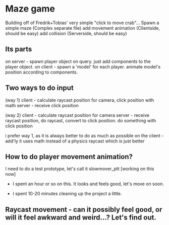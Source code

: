 # Maze game
Building off of Fredrik+Tobias' very simple "click to move crab"...
Spawn a simple maze (Complex separate file)
add movement animation (Clientside, should be easy)
add collision (Serverside, should be easy)

## Its parts
on server -
    spawn player object on query.
    just add components to the player object.
on client -
    spawn a 'model' for each player.
    animate model's position according to components.

## Two ways to do input

(way 1)
client - calculate raycast position for camera, click position with math
server - receive click position

(way 2)
client - calculate raycast position for camera
server - receive raycast position, do raycast, convert to click position. do something with click position

i prefer way 1, as it is always better to do as much as possible on the client - add'ly it uses math instead of a physics raycast which is just better

## How to do player movement animation?

I need to do a test prototype, let's call it slowmover_ptt
[working on this now]

* I spent an hour or so on this. It looks and feels good, let's move on soon.

* I spent 10-20 minutes cleaning up the project a little.

## Raycast movement - can it possibly feel good, or will it feel awkward and weird...? Let's find out.
